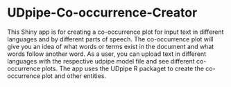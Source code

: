 # UDpipe-Co-occurrence-Creator
This Shiny app is for creating a co-occurrence plot for input text in different languages and by different parts of speech. The co-occurrence plot will give you an idea of what words or terms exist in the document and what words follow another word. As a user, you can upload text in different languages with the respective udpipe model file and see different co-occurrence plots. The app uses the UDpipe R packaget to create the co-occurrence plot and other entities.
